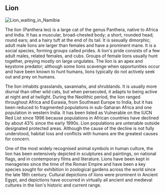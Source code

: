  ## Lion

 ![Lion_waiting_in_Namibia](https://github.com/ervandogan12/animals/assets/61408525/7b9559eb-9e84-4de7-ab86-20f286652d43)

 The lion (Panthera leo) is a large cat of the genus Panthera, native to Africa and India. It has a muscular, broad-chested body; a short, rounded head; round ears; and a hairy tuft at the end of its tail. It is sexually dimorphic; adult male lions are larger than females and have a prominent mane. It is a social species, forming groups called prides. A lion's pride consists of a few adult males, related females, and cubs. Groups of female lions usually hunt together, preying mostly on large ungulates. The lion is an apex and keystone predator; although some lions scavenge when opportunities occur and have been known to hunt humans, lions typically do not actively seek out and prey on humans.

The lion inhabits grasslands, savannahs, and shrublands. It is usually more diurnal than other wild cats, but when persecuted, it adapts to being active at night and at twilight. During the Neolithic period, the lion ranged throughout Africa and Eurasia, from Southeast Europe to India, but it has been reduced to fragmented populations in sub-Saharan Africa and one population in western India. It has been listed as Vulnerable on the IUCN Red List since 1996 because populations in African countries have declined by about 43% since the early 1990s. Lion populations are untenable outside designated protected areas. Although the cause of the decline is not fully understood, habitat loss and conflicts with humans are the greatest causes for concern.

One of the most widely recognised animal symbols in human culture, the lion has been extensively depicted in sculptures and paintings, on national flags, and in contemporary films and literature. Lions have been kept in menageries since the time of the Roman Empire and have been a key species sought for exhibition in zoological gardens across the world since the late 18th century. Cultural depictions of lions were prominent in Ancient Egypt, and depictions have occurred in virtually all ancient and medieval cultures in the lion's historic and current range.
